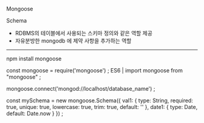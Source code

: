 Mongoose

Schema
- RDBMS의 테이블에서 사용되는 스키마 정의와 같은 역할 제공
- 자유분방한 mongodb 에 제약 사항을 추가하는 역할

---

npm install mongoose

const mongoose = require('mongoose') ;
ES6 | import mongoose from "mongoose" ;

mongoose.connect('mongod://localhost/database_name') ;

const mySchema = new mongoose.Schema({
  val1: {
    type: String, 
    required: true, 
    unique: true, 
    lowercase: true, 
    trim: true, 
    default: ''
  },
  date1: {
    type: Date,
    default: Date.now
  }
}) ;


